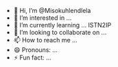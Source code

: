 - 👋 Hi, I’m @Misokuhlendlela
- 👀 I’m interested in ... 
- 🌱 I’m currently learning ... ISTN2IP
- 💞️ I’m looking to collaborate on ...
- 📫 How to reach me ...
- 😄 Pronouns: ...
- ⚡ Fun fact: ...

<!---
Misokuhlendlela/Misokuhlendlela is a ✨ special ✨ repository because its `README.md` (this file) appears on your GitHub profile.
You can click the Preview link to take a look at your changes.
--->
